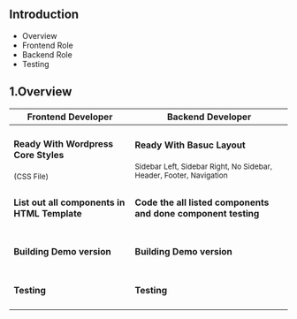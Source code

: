 <h2>Introduction</h2>
<ul>
  <li>Overview</li>
  <li>Frontend Role</li>
  <li>Backend Role</li>
  <li>Testing</li>
</ul>

<h2>1.Overview</h2>
<table>
  <thead>
    <tr>
      <th>Frontend Developer</th>
      <th>Backend Developer</th>
     </tr>
    </thead>
    <tbody>
      <tr>
        <td><h4>Ready With Wordpress Core Styles</h4><small>(CSS File)</small> </td>
        <td><h4>Ready With Basuc Layout</h4>
            <small>Sidebar Left, Sidebar Right, No Sidebar, <br>Header, Footer, Navigation</small>
        </td>
       </tr>
       <tr>
        <td><h4>List out all components in HTML Template</h4> </td>
        <td><h4>Code the all listed components and done component testing</h4></td>
       </tr>
       <tr>
        <td><h4>Building Demo version</h4> </td>
         <td><h4>Building Demo version</h4> </td>
       </tr>
       <tr>
        <td><h4>Testing</h4> </td>
        <td><h4>Testing</h4> </td>
       </tr>
    </tbody>
  </table>
